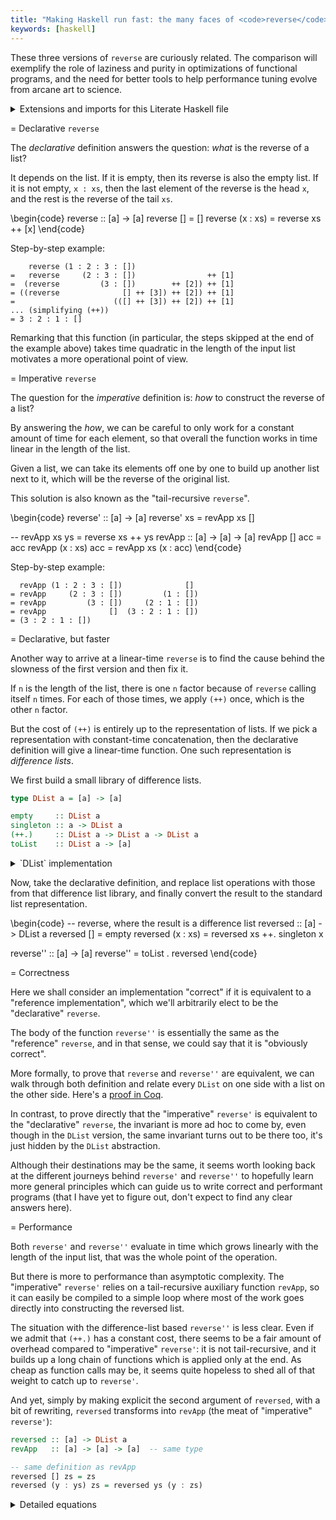 ```yaml
---
title: "Making Haskell run fast: the many faces of <code>reverse</code>"
keywords: [haskell]
---
```


These three versions of `reverse` are curiously related.
The comparison will exemplify the role of laziness and purity in optimizations
of functional programs, and the need for better tools to help performance
tuning evolve from arcane art to science.

<details class="code-details">
<summary>Extensions and imports for this Literate Haskell file</summary>
\begin{code}
{-# LANGUAGE TemplateHaskell #-}

module Reverse where

import Prelude hiding (reverse)
import Test.Inspection (inspect, (===))
\end{code}
</details>

= Declarative `reverse`

The *declarative* definition answers the question: *what* is the reverse of a
list?

It depends on the list. If it is empty, then its reverse is also the empty
list. If it is not empty, `x : xs`, then the last element of the reverse is the
head `x`, and the rest is the reverse of the tail `xs`.

\begin{code}
reverse :: [a] -> [a]
reverse [] = []
reverse (x : xs) = reverse xs ++ [x]
\end{code}

Step-by-step example:

```
    reverse (1 : 2 : 3 : [])
=   reverse     (2 : 3 : [])                ++ [1]
=  (reverse         (3 : [])        ++ [2]) ++ [1]
= ((reverse              [] ++ [3]) ++ [2]) ++ [1]
=                      (([] ++ [3]) ++ [2]) ++ [1]
... (simplifying (++))
= 3 : 2 : 1 : []
```

Remarking that this function (in particular, the steps skipped at the end of the
example above) takes time quadratic in the length of the input list motivates a
more operational point of view.

= Imperative `reverse`

The question for the *imperative* definition is: *how* to construct the reverse
of a list?

By answering the *how*, we can be careful to only work for a constant amount of
time for each element, so that overall the function works in time linear in
the length of the list.

Given a list, we can take its elements off one by one to build up another list
next to it, which will be the reverse of the original list.

This solution is also known as the "tail-recursive `reverse`".

\begin{code}
reverse' :: [a] -> [a]
reverse' xs = revApp xs []

-- revApp xs ys = reverse xs ++ ys
revApp :: [a] -> [a] -> [a]
revApp [] acc = acc
revApp (x : xs) acc = revApp xs (x : acc)
\end{code}

Step-by-step example:

```
  revApp (1 : 2 : 3 : [])              []
= revApp     (2 : 3 : [])         (1 : [])
= revApp         (3 : [])     (2 : 1 : [])
= revApp              []  (3 : 2 : 1 : [])
= (3 : 2 : 1 : [])
```

= Declarative, but faster

Another way to arrive at a linear-time `reverse` is to find the cause
behind the slowness of the first version and then fix it.

If `n` is the length of the list, there is one `n` factor because of `reverse`
calling itself `n` times. For each of those times, we apply `(++)` once,
which is the other `n` factor.

But the cost of `(++)` is entirely up to the representation of lists.
If we pick a representation with constant-time concatenation, then
the declarative definition will give a linear-time function.
One such representation is *difference lists*.

We first build a small library of difference lists.

```haskell
type DList a = [a] -> [a]

empty     :: DList a
singleton :: a -> DList a
(++.)     :: DList a -> DList a -> DList a
toList    :: DList a -> [a]
```

<details class="code-details">
<summary>`DList` implementation</summary>
\begin{code}
type DList a = [a] -> [a]

empty :: DList a
empty = id

singleton :: a -> DList a
singleton y = (y :)

(++.) :: DList a -> DList a -> DList a
(++.) = (.)

toList :: DList a -> [a]
toList ys = ys []
\end{code}
</details>

Now, take the declarative definition, and replace list operations with those
from that difference list library, and finally convert the result to the
standard list representation.

\begin{code}
-- reverse, where the result is a difference list
reversed :: [a] -> DList a
reversed [] = empty
reversed (x : xs) = reversed xs ++. singleton x

reverse'' :: [a] -> [a]
reverse'' = toList . reversed
\end{code}

= Correctness

Here we shall consider an implementation "correct" if it is equivalent to a
"reference implementation", which we'll arbitrarily elect to be the
"declarative" `reverse`.

The body of the function `reverse''` is essentially the same as the
"reference" `reverse`, and in that sense, we could say that it is
"obviously correct".

More formally, to prove that `reverse` and `reverse''` are equivalent,
we can walk through both definition and relate every `DList` on one side
with a list on the other side.
Here's a [proof in Coq](https://gist.github.com/Lysxia/d6c655f89f46bf5f2169c234e8f12dc1).

In contrast, to prove directly that the "imperative" `reverse'` is equivalent
to the "declarative" `reverse`, the invariant is more ad hoc to come by,
even though in the `DList` version, the same invariant turns out to be there
too, it's just hidden by the `DList` abstraction.

Although their destinations may be the same, it seems worth looking back at
the different journeys behind `reverse'` and `reverse''` to hopefully learn
more general principles which can guide us to write correct and performant
programs (that I have yet to figure out, don't expect to find any clear answers
here).

= Performance

Both `reverse'` and `reverse''` evaluate in time which grows linearly with the
length of the input list, that was the whole point of the operation.

But there is more to performance than asymptotic complexity.
The "imperative" `reverse'` relies on a tail-recursive auxiliary function
`revApp`, so it can easily be compiled to a simple loop where most of the work
goes directly into constructing the reversed list.

The situation with the difference-list based `reverse''` is less clear.
Even if we admit that `(++.)` has a constant cost, there seems to be
a fair amount of overhead compared to "imperative" `reverse'`:
it is not tail-recursive, and it builds up a long chain of functions which is
applied only at the end. As cheap as function calls may be, it seems quite
hopeless to shed all of that weight to catch up to `reverse'`.

And yet, simply by making explicit the second argument of `reversed`, with a
bit of rewriting, `reversed` transforms into `revApp` (the meat of "imperative"
`reverse'`):

```haskell
reversed :: [a] -> DList a
revApp   :: [a] -> [a] -> [a]  -- same type

-- same definition as revApp
reversed [] zs = zs
reversed (y : ys) zs = reversed ys (y : zs)
```

<details class="code-details">
<summary>Detailed equations</summary>
```
  reversed [] zs
= empty zs
= zs

  reversed (y : ys) zs
= (reversed ys ++. singleton y) zs
= reversed ys (singleton y zs)
= reversed ys (y : zs)
```
</details>

Thanks to that, the glorious GHC compiles both the "declarative" `reverse''`
and the "imperative" `reverse'` to identical Core terms.

== Laziness and purity

Haskell is actually in a quite privileged position here:
to a certain extent, such an optimization is enabled by laziness and purity,
the two main distinguishing features of Haskell.

To see why, take another look at this equation in the definition of `reversed`
(in `reverse''`):

```
reversed (y : ys) = reversed ys ++. singleton y
```

`(++.)` is merely function composition `(.)`, so we would like to
rewrite that as follows:

```
reversed (y : ys) = \zs -> reversed ys (singleton y zs)
```

But in an eagerly-evaluated language, that transformation delays the evaluation
of `reversed ys`, which is valid only if it *terminates with no side effects*.
That may be true in this case, but how many actual compilers do infer that
information?[^ocaml]

[^ocaml]: In OCaml we can also construct infinite, cyclic lists:
  `let rec xs = 1 :: xs`. That makes an applicable requirement for this code
  transformation even more complicated to describe.

That reflects what the [haskell.org](https://haskell.org) site says about
laziness:

<blockquote>
Functions don't evaluate their arguments. This means that programs can compose
together very well, with the ability to write control constructs (such as
if/else) just by writing normal functions. The purity of Haskell code makes it
easy to fuse chains of functions together, allowing for performance benefits.
</blockquote>

Laziness and purity make a pretty broad double-edged sword to optimize
functional programs. It allows writing performant programs using high-level
abstractions, however, the cost model is notoriously hard to grasp, especially
beyond asymptotics.
We *can* build fast programs in Haskell, but that alone is not good enough.
What does it take to do so *reliably*?

== Inspection testing

Inlining and partial evaluation seem to inherently make the cost model
non-compositional, so that we have to know what the code generated by the
compiler looks like. But that's quite tedious, so there should be tools to
assist us in spotting patterns of efficient and inefficient code. One such tool
(the only one I am aware of in my limited knowledge) is the
[*inspection-testing*](https://hackage.haskell.org/package/inspection-testing)
library.

For example, here is a test that the fast "declarative" `reverse''`
and the "imperative" `reverse'` are compiled to the same Core terms:

\begin{code}
inspect $ 'reverse'' === 'reverse'
\end{code}

When we compile this file (with optimizations), we get the following output
confirming our claim:

```
posts/2019-09-13-reverse.md:278:1: reverse'' === reverse' passed.
inspection testing successful
      expected successes: 1
```

Of course, we can write that test here because we happen to have two functions
which should compile to the same Core. It works well for unit-testing
metaprograms (programs which generate programs), but it's ill-suited to test
the optimization of application-level code. *inspection-testing* offers a few
other properties which are correlated with "well optimized" in appropriate
situations, and there are definitely many more left to discover.

= Inspired by

- *A novel representation of lists and its application to the function `reverse`*,
  by John Hughes, 1984.
  ([PDF](https://www.cs.tufts.edu/~nr/cs257/archive/john-hughes/lists.pdf))

- *Why functional programming matters*, by John Hughes, 1990.
  ([PDF](http://www.cse.chalmers.se/~rjmh/Papers/whyfp.pdf))

- [The many faces of `isOrderedTree`](https://www.youtube.com/watch?v=xcm_H36v_18&amp;feature=youtu.be),
  talk by Joachim Breitner, MuniHac 2019.

- The [*dlist* library](http://hackage.haskell.org/package/dlist-0.8.0.7) on
  Hackage (the README contains many links about differences lists).
